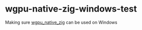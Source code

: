 # wgpu-native-zig-windows-test
Making sure [wgpu_native_zig](https://github.com/bronter/wgpu_native_zig) can be used on Windows
